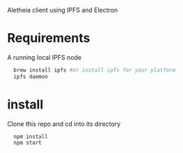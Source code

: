 Aletheia client using IPFS and Electron

# Requirements

A running local IPFS node

```bash
  brew install ipfs #or install ipfs for your platform
  ipfs daemon
```

# install

Clone this repo and cd into its directory
```
  npm install
  npm start
```
